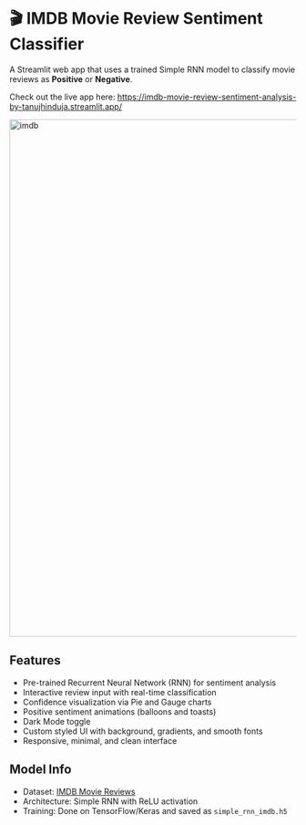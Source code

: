 # 🎬 IMDB Movie Review Sentiment Classifier

A Streamlit web app that uses a trained Simple RNN model to classify movie reviews as **Positive** or **Negative**.

Check out the live app here: https://imdb-movie-review-sentiment-analysis-by-tanujhinduja.streamlit.app/

<img width="1920" height="907" alt="imdb" src="https://github.com/user-attachments/assets/fc8367c5-16c6-4250-afc7-cd587d10fdf8" />


## Features

- Pre-trained Recurrent Neural Network (RNN) for sentiment analysis
- Interactive review input with real-time classification
- Confidence visualization via Pie and Gauge charts
- Positive sentiment animations (balloons and toasts)
- Dark Mode toggle
- Custom styled UI with background, gradients, and smooth fonts
- Responsive, minimal, and clean interface


## Model Info

- Dataset: [IMDB Movie Reviews](https://ai.stanford.edu/~amaas/data/sentiment/)
- Architecture: Simple RNN with ReLU activation
- Training: Done on TensorFlow/Keras and saved as `simple_rnn_imdb.h5`
